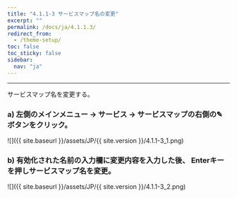 ```yaml
---
title: "4.1.1-3 サービスマップ名の変更"
excerpt: ""
permalink: /docs/ja/4.1.1.3/
redirect_from:
  - /theme-setup/
toc: false
toc_sticky: false
sidebar:
  nav: "ja"
---
```



---

サービスマップ名を変更する。

### a\) 左側のメインメニュー → サービス → サービスマップの右側の✎ボタンをクリック。
![]({{ site.baseurl }}/assets/JP/{{ site.version }}/4.1.1-3_1.png)

### b\) 有効化された名前の入力欄に変更内容を入力した後、 Enterキーを押しサービスマップ名を変更。
![]({{ site.baseurl }}/assets/JP/{{ site.version }}/4.1.1-3_2.png)
